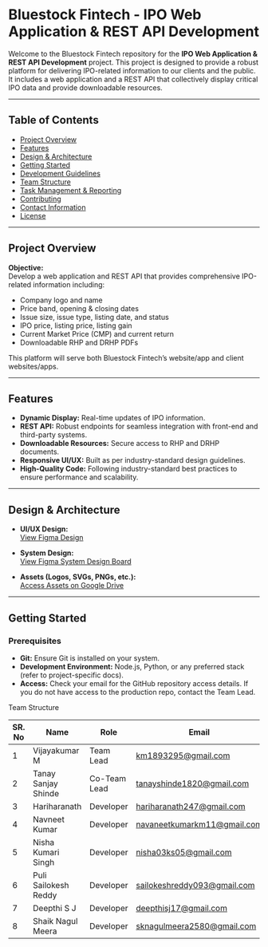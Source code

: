 # Bluestock Fintech - IPO Web Application & REST API Development

Welcome to the Bluestock Fintech repository for the **IPO Web Application & REST API Development** project. This project is designed to provide a robust platform for delivering IPO-related information to our clients and the public. It includes a web application and a REST API that collectively display critical IPO data and provide downloadable resources.

---

## Table of Contents

- [Project Overview](#project-overview)
- [Features](#features)
- [Design & Architecture](#design--architecture)
- [Getting Started](#getting-started)
- [Development Guidelines](#development-guidelines)
- [Team Structure](#team-structure)
- [Task Management & Reporting](#task-management--reporting)
- [Contributing](#contributing)
- [Contact Information](#contact-information)
- [License](#license)

---

## Project Overview

**Objective:**  
Develop a web application and REST API that provides comprehensive IPO-related information including:
- Company logo and name
- Price band, opening & closing dates
- Issue size, issue type, listing date, and status
- IPO price, listing price, listing gain
- Current Market Price (CMP) and current return
- Downloadable RHP and DRHP PDFs

This platform will serve both Bluestock Fintech’s website/app and client websites/apps.

---

## Features

- **Dynamic Display:** Real-time updates of IPO information.
- **REST API:** Robust endpoints for seamless integration with front-end and third-party systems.
- **Downloadable Resources:** Secure access to RHP and DRHP documents.
- **Responsive UI/UX:** Built as per industry-standard design guidelines.
- **High-Quality Code:** Following industry-standard best practices to ensure performance and scalability.

---

## Design & Architecture

- **UI/UX Design:**  
  [View Figma Design](https://www.figma.com/design/IyF5MKCS7GP2ChFBOiWXAK/bluestock-fintech-ui%EF%BF%BCux-team?node-id=0-1&t=TJi1uTXBRn4HIK7P-1)
  
- **System Design:**  
  [View Figma System Design Board](https://www.figma.com/board/g9bjreevYNJkfMuwRacyaP/System-Design?t=rhom7O3DRl5pdHkG-1)
  
- **Assets (Logos, SVGs, PNGs, etc.):**  
  [Access Assets on Google Drive](https://drive.google.com/drive/folders/1yH9Y_mIqqEkZXtzhqHSuFtEwFOr8BXH5?usp=drive_link)

---

## Getting Started

### Prerequisites

- **Git:** Ensure Git is installed on your system.
- **Development Environment:** Node.js, Python, or any preferred stack (refer to project-specific docs).
- **Access:** Check your email for the GitHub repository access details. If you do not have access to the production repo, contact the Team Lead.

Team Structure

| SR. No | Name                     | Role          | Email                           | Mobile      |
|--------|--------------------------|---------------|---------------------------------|-------------|
| 1      | Vijayakumar M            | Team Lead     | km1893295@gmail.com             | 9092322803  |
| 2      | Tanay Sanjay Shinde      | Co-Team Lead  | tanayshinde1820@gmail.com       | 9156544147  |
| 3      | Hariharanath             | Developer     | hariharanath247@gmail.com       | 7989777877  |
| 4      | Navneet Kumar            | Developer     | navaneetkumarkm11@gmail.com     | 9759617348  |
| 5      | Nisha Kumari Singh       | Developer     | nisha03ks05@gmail.com           | 8624800542  |
| 6      | Puli Sailokesh Reddy     | Developer     | sailokeshreddy093@gmail.com     | 9392849985  |
| 7      | Deepthi S J              | Developer     | deepthisj17@gmail.com           | 7892747423  |
| 8      | Shaik Nagul Meera        | Developer     | sknagulmeera2580@gmail.com      | 6300305638  |

